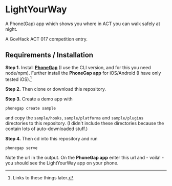 # LightYourWay

A Phone(Gap) app which shows you where in ACT you can walk safely at night.

A GovHack ACT 017 competition entry.

## Requirements / Installation

**Step 1.** Install [**PhoneGap**][pg] (I use the CLI version, and for this you need node/npm). Further install the **PhoneGap app** for iOS/Android (I have only tested iOS).[^1]

**Step 2.** Then clone or download this repository.

**Step 3.** Create a demo app with 

    phonegap create sample

and copy the `sample/hooks`, `sample/platforms` and `sample/plugins` directories to this repository. (I didn't include these directories because the contain lots of auto-downloaded stuff.)

**Step 4.** Then cd into this repository and run

    phonegap serve

Note the url in the output. On the **PhoneGap app** enter this url and - voila! - you should see the LightYourWay app on your phone.

[^1]: Links to these things later.

[pg]: https://phonegap.com/

